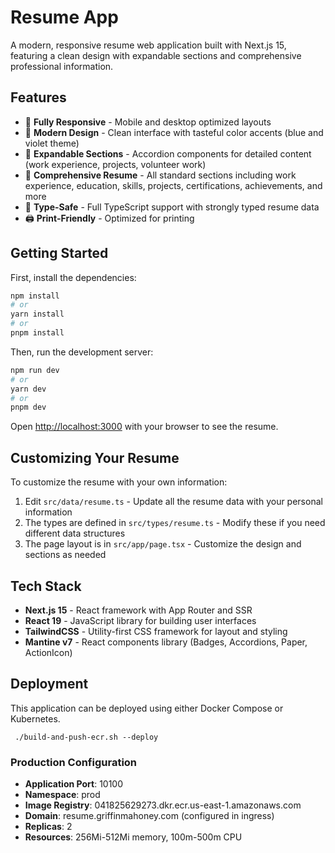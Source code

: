 # Resume App

A modern, responsive resume web application built with Next.js 15, featuring a clean design with expandable sections and comprehensive professional information.

## Features

- 📱 **Fully Responsive** - Mobile and desktop optimized layouts
- 🎨 **Modern Design** - Clean interface with tasteful color accents (blue and violet theme)
- 📂 **Expandable Sections** - Accordion components for detailed content (work experience, projects, volunteer work)
- 💼 **Comprehensive Resume** - All standard sections including work experience, education, skills, projects, certifications, achievements, and more
- 🎯 **Type-Safe** - Full TypeScript support with strongly typed resume data
- 🖨️ **Print-Friendly** - Optimized for printing

## Getting Started

First, install the dependencies:

```bash
npm install
# or
yarn install
# or
pnpm install
```

Then, run the development server:

```bash
npm run dev
# or
yarn dev
# or
pnpm dev
```

Open [http://localhost:3000](http://localhost:3000) with your browser to see the resume.

## Customizing Your Resume

To customize the resume with your own information:

1. Edit `src/data/resume.ts` - Update all the resume data with your personal information
2. The types are defined in `src/types/resume.ts` - Modify these if you need different data structures
3. The page layout is in `src/app/page.tsx` - Customize the design and sections as needed

## Tech Stack

- **Next.js 15** - React framework with App Router and SSR
- **React 19** - JavaScript library for building user interfaces
- **TailwindCSS** - Utility-first CSS framework for layout and styling
- **Mantine v7** - React components library (Badges, Accordions, Paper, ActionIcon)

## Deployment

This application can be deployed using either Docker Compose or Kubernetes.

` ./build-and-push-ecr.sh --deploy`

### Production Configuration

- **Application Port**: 10100
- **Namespace**: prod
- **Image Registry**: 041825629273.dkr.ecr.us-east-1.amazonaws.com
- **Domain**: resume.griffinmahoney.com (configured in ingress)
- **Replicas**: 2
- **Resources**: 256Mi-512Mi memory, 100m-500m CPU
